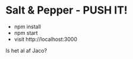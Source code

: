 # Salt & Pepper - PUSH IT!

- npm install
- npm start
- visit http://localhost:3000

Is het al af Jaco?
